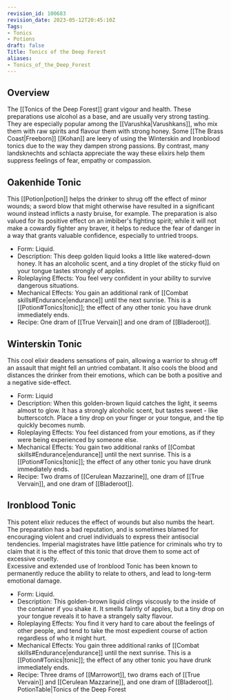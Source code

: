 ```yaml
---
revision_id: 100683
revision_date: 2023-05-12T20:45:10Z
Tags:
- Tonics
- Potions
draft: false
Title: Tonics of the Deep Forest
aliases:
- Tonics_of_the_Deep_Forest
---
```

## Overview
The [[Tonics of the Deep Forest]] grant vigour and health. These preparations use alcohol as a base, and are usually very strong tasting. They are especially popular among the [[Varushka|Varushkans]], who mix them with raw spirits and flavour them with strong honey. Some [[The Brass Coast|Freeborn]] [[Kohan]] are leery of using the Winterskin and Ironblood tonics due to the way they dampen strong passions. By contrast, many landsknechts and schlacta appreciate the way these elixirs help them suppress feelings of fear, empathy or compassion.
## Oakenhide Tonic
This [[Potion|potion]] helps the drinker to shrug off the effect of minor wounds; a sword blow that might otherwise have resulted in a significant wound instead inflicts a nasty bruise, for example. The preparation is also valued for its positive effect on an imbiber's fighting spirit; while it will not make a cowardly fighter any braver, it helps to reduce the fear of danger in a way that grants valuable confidence, especially to untried troops.
* Form: Liquid.
* Description: This deep golden liquid looks a little like watered-down honey. It has an alcoholic scent, and a tiny droplet of the sticky fluid on your tongue tastes strongly of apples.
* Roleplaying Effects: You feel very confident in your ability to survive dangerous situations.
* Mechanical Effects: You gain an additional rank of [[Combat skills#Endurance|endurance]] until the next sunrise. This is a [[Potion#Tonics|tonic]]; the effect of any other tonic you have drunk immediately ends.
* Recipe: One dram of [[True Vervain]] and one dram of [[Bladeroot]].
## Winterskin Tonic
This cool elixir deadens sensations of pain, allowing a warrior to shrug off an assault that might fell an untried combatant. It also cools the blood and distances the drinker from their emotions, which can be both a positive and a negative side-effect.
* Form: Liquid
* Description: When this golden-brown liquid catches the light, it seems almost to glow. It has a strongly alcoholic scent, but tastes sweet - like butterscotch. Place a tiny drop on your finger or your tongue, and the tip quickly becomes numb.
* Roleplaying Effects: You feel distanced from your emotions, as if they were being experienced by someone else.
* Mechanical Effects: You gain two additional ranks of [[Combat skills#Endurance|endurance]] until the next sunrise. This is a [[Potion#Tonics|tonic]]; the effect of any other tonic you have drunk immediately ends.
* Recipe: Two drams of [[Cerulean Mazzarine]], one dram of [[True Vervain]], and one dram of [[Bladeroot]].
## Ironblood Tonic
This potent elixir reduces the effect of wounds but also numbs the heart. The preparation has a bad reputation, and is sometimes blamed for encouraging violent and cruel individuals to express their antisocial tendencies. Imperial magistrates have little patience for criminals who try to claim that it is the effect of this tonic that drove them to some act of excessive cruelty.  
Excessive and extended use of Ironblood Tonic has been known to permanently reduce the ability to relate to others, and lead to long-term emotional damage.
* Form: Liquid.
* Description: This golden-brown liquid clings viscously to the inside of the container if you shake it. It smells faintly of apples, but a tiny drop on your tongue reveals it to have a strangely salty flavour.
* Roleplaying Effects: You find it very hard to care about the feelings of other people, and tend to take the most expedient course of action regardless of who it might hurt.
* Mechanical Effects: You gain three additional ranks of [[Combat skills#Endurance|endurance]] until the next sunrise. This is a [[Potion#Tonics|tonic]]; the effect of any other tonic you have drunk immediately ends.
* Recipe: Three drams of [[Marrowort]], two drams each of [[True Vervain]] and [[Cerulean Mazzarine]], and one dram of [[Bladeroot]].
PotionTable|Tonics of the Deep Forest